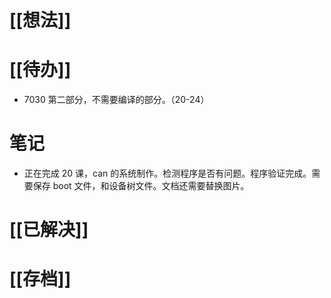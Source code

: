 # [[想法]]

# [[待办]]
- 7030 第二部分，不需要编译的部分。（20-24）
# 笔记
- 正在完成 20 课，can 的系统制作。检测程序是否有问题。程序验证完成。需要保存 boot 文件，和设备树文件。文档还需要替换图片。
# [[已解决]]

# [[存档]]